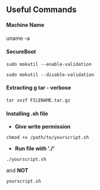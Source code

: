## Useful Commands


#### Machine Name

uname -a


#### SecureBoot
```
sudo mokutil --enable-validation

sudo mokutil --disable-validation
```

#### Extracting g tar - verbose
```
tar xvzf FILENAME.tar.gz 
```

#### Installing .sh file

* **Give write permission**
```
chmod +x /path/to/yourscript.sh
```

* **Run file with './'**
```
./yourscript.sh
```
and **NOT**

```
yourscript.sh
```